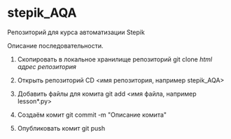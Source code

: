 # stepik_AQA
Репозиторий для курса автоматизации Stepik

Описание последовательности.

1. Скопировать в локальное хранилище репозиторий
git clone *html адрес репозитория* 

2. Открыть репозиторий
CD <имя репозитория, например stepik_AQA>

3. Добавить файлы для комита
git add <имя файла, например lesson*.py>

4. Создаём комит
git commit -m "Описание комита"

5. Опубликовать комит
git push
